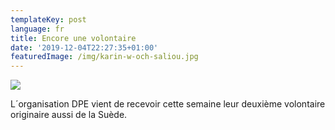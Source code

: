```yaml
---
templateKey: post
language: fr
title: Encore une volontaire
date: '2019-12-04T22:27:35+01:00'
featuredImage: /img/karin-w-och-saliou.jpg
---
```

![](/img/karin-w-och-saliou.jpg)

L´organisation DPE vient de recevoir cette semaine leur deuxième volontaire originaire aussi de la Suède.
